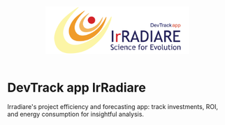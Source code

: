 <div align="center">
  <img src="docs/images/logo.png" width="65%" height="65%" alt="Irradiare-app-logo">
  <br style="margin-bottom: 0.25em;">
</div>
<br>

# DevTrack app IrRadiare
Irradiare's project efficiency and forecasting app: track investments, ROI, and energy consumption for insightful analysis.
